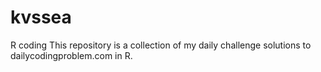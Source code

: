 # kvssea
R coding
This repository is a collection of my daily challenge solutions to dailycodingproblem.com in R. 
